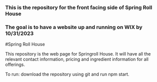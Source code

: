 ### This is the repository for the front facing side of Spring Roll House ###
### The goal is to have a website up and running on WIX by 10/31/2023 ###

#Spring Roll House

This repository is the web page for Springroll House. It will have all the relevant contact information, pricing and ingredient information for all offerings.

To run: download the repository using git and run npm start.